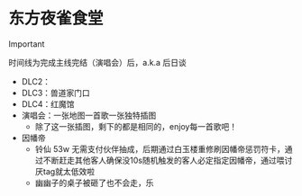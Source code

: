 # 东方夜雀食堂
> [!important]  
> 时间线为完成主线完结（演唱会）后，a.k.a 后日谈

- DLC2：
- DLC3：兽道家门口
- DLC4：红魔馆
- 演唱会：一张地图一首歌一张独特插图
	- 除了这一张插图，剩下的都是相同的，enjoy每一首歌吧！
- 因幡帝
	- 铃仙 53w 无需支付伙伴抽成，后期通过白玉楼重修刷因幡帝惩罚符卡，通过不断赶走其他客人确保没10s随机触发的客人必定指定因幡帝，通过喂讨厌tag就太低效啦
	- 幽幽子的桌子被砸了也不会走，乐